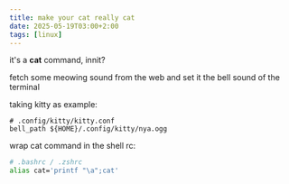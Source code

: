 ```yaml
---
title: make your cat really cat
date: 2025-05-19T03:00+2:00
tags: [linux]
---
```


it's a **cat** command, innit?

<!--more-->

fetch some meowing sound from the web and set it the bell sound of the terminal

taking kitty as example:

```
# .config/kitty/kitty.conf
bell_path ${HOME}/.config/kitty/nya.ogg
```

wrap cat command in the shell rc:

```bash
# .bashrc / .zshrc                         
alias cat='printf "\a";cat'
```
